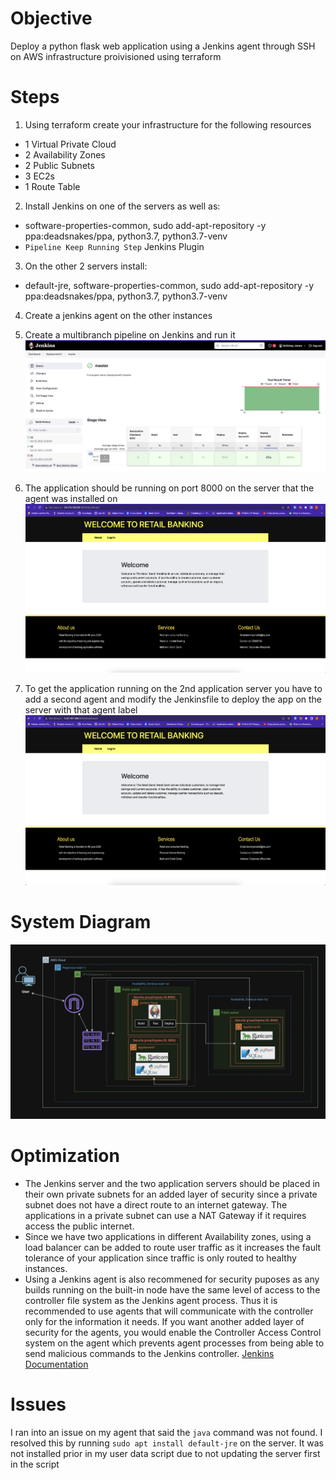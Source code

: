# Objective
Deploy a python flask web application using a Jenkins agent through SSH on AWS infrastructure proivisioned using terraform

# Steps
1. Using terraform create your infrastructure for the following resources
- 1 Virtual Private Cloud
- 2 Availability Zones
- 2 Public Subnets
- 3 EC2s
- 1 Route Table
2. Install Jenkins on one of the servers as well as:
- software-properties-common, sudo add-apt-repository -y ppa:deadsnakes/ppa, python3.7, python3.7-venv
- `Pipeline Keep Running Step` Jenkins Plugin
3. On the other 2 servers install:
- default-jre, software-properties-common, sudo add-apt-repository -y ppa:deadsnakes/ppa, python3.7, python3.7-venv
4. Create a jenkins agent on the other instances
5. Create a multibranch pipeline on Jenkins and run it
![Pipeline](screenshots/Screenshot%202023-10-19%20at%204.25.08%20PM.png)
6. The application should be running on port 8000 on the server that the agent was installed on
![Server01](screenshots/Screenshot%202023-10-19%20at%204.24.37%20PM.png)

7. To get the application running on the 2nd application server you have to add a second agent and modify the Jenkinsfile to deploy the app on the server with that agent label
![Server01](screenshots/Screenshot%202023-10-19%20at%204.24.50%20PM.png)

# System Diagram

![Server01](screenshots/Screenshot%202023-10-20%20at%201.39.40%20PM.png)

# Optimization
- The Jenkins server and the two application servers should be placed in their own private subnets for an added layer of security since a private subnet does not have a direct route to an internet gateway. The applications in a private subnet can use a NAT Gateway if it requires access the public internet. 
- Since we have two applications in different Availability zones, using a load balancer can be added to route user traffic as it increases the fault tolerance of your application since traffic is only routed to healthy instances. 
- Using a Jenkins agent is also recommened for security puposes as any builds running on the built-in node have the same level of access to the controller file system as the Jenkins agent process. Thus it is recommended to use agents that will communicate with the controller only for the information it needs. If you want another added layer of security for the agents, you would enable the Controller Access Control system on the agent which prevents agent processes from being able to send malicious commands to the Jenkins controller. [Jenkins Documentation](https://www.jenkins.io/doc/book/security/)


# Issues
I ran into an issue on my agent that said the `java` command was not found. I resolved this by running `sudo apt install default-jre` on the server. It was not installed prior in my user data script due to not updating the server first in the script
